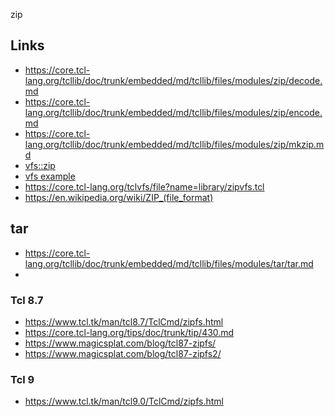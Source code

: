 zip

## Links

+ https://core.tcl-lang.org/tcllib/doc/trunk/embedded/md/tcllib/files/modules/zip/decode.md
+ https://core.tcl-lang.org/tcllib/doc/trunk/embedded/md/tcllib/files/modules/zip/encode.md
+ https://core.tcl-lang.org/tcllib/doc/trunk/embedded/md/tcllib/files/modules/zip/mkzip.md
+ [vfs::zip](https://wiki.tcl-lang.org/page/vfs%3A%3Azip)
+ [vfs example](https://wiki.tcl-lang.org/page/tclVFS+examples)
+ https://core.tcl-lang.org/tclvfs/file?name=library/zipvfs.tcl
+ https://en.wikipedia.org/wiki/ZIP_(file_format)

## tar
+ https://core.tcl-lang.org/tcllib/doc/trunk/embedded/md/tcllib/files/modules/tar/tar.md
+ 

### Tcl 8.7
+ https://www.tcl.tk/man/tcl8.7/TclCmd/zipfs.html
+ https://core.tcl-lang.org/tips/doc/trunk/tip/430.md
+ https://www.magicsplat.com/blog/tcl87-zipfs/
+ https://www.magicsplat.com/blog/tcl87-zipfs2/


###  Tcl 9
+ https://www.tcl.tk/man/tcl9.0/TclCmd/zipfs.html
 
  
